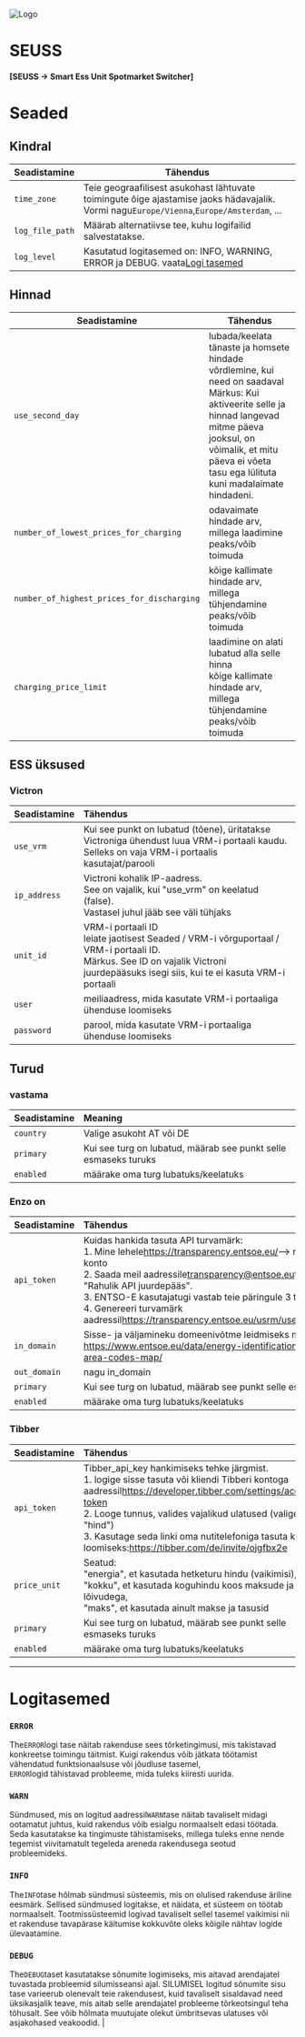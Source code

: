 ![Logo](views/static/images/logo-seuss.png?raw=true "SEUSS")

# SEUSS

#### [SEUSS -> Smart Ess Unit Spotmarket Switcher]

# Seaded

## Kindral

| Seadistamine    | Tähendus                                                                                                                                     |
| --------------- | -------------------------------------------------------------------------------------------------------------------------------------------- |
| `time_zone`     | Teie geograafilisest asukohast lähtuvate toimingute õige ajastamise jaoks hädavajalik.<br/>Vormi nagu`Europe/Vienna`,`Europe/Amsterdam`, ... |
| `log_file_path` | Määrab alternatiivse tee, kuhu logifailid salvestatakse.                                                                                     |
| `log_level`     | Kasutatud logitasemed on: INFO, WARNING, ERROR ja DEBUG. vaata[Logi tasemed](#loglevels)                                                     |

## Hinnad

| Seadistamine                               | Tähendus                                                                                                                                                                                                                               |
| ------------------------------------------ | -------------------------------------------------------------------------------------------------------------------------------------------------------------------------------------------------------------------------------------- |
| `use_second_day`                           | lubada/keelata tänaste ja homsete hindade võrdlemine, kui need on saadaval<br/>Märkus: Kui aktiveerite selle ja hinnad langevad mitme päeva jooksul, on võimalik, et mitu päeva ei võeta tasu ega lülituta kuni madalaimate hindadeni. |
| `number_of_lowest_prices_for_charging`     | odavaimate hindade arv, millega laadimine peaks/võib toimuda                                                                                                                                                                           |
| `number_of_highest_prices_for_discharging` | kõige kallimate hindade arv, millega tühjendamine peaks/võib toimuda                                                                                                                                                                   |
| `charging_price_limit`                     | laadimine on alati lubatud alla selle hinna<br/>kõige kallimate hindade arv, millega tühjendamine peaks/võib toimuda                                                                                                                   |

## ESS üksused

### Victron

| Seadistamine | Tähendus                                                                                                                                                                                 |
| :----------- | :--------------------------------------------------------------------------------------------------------------------------------------------------------------------------------------- |
| `use_vrm`    | Kui see punkt on lubatud (tõene), üritatakse Victroniga ühendust luua VRM-i portaali kaudu.<br/>Selleks on vaja VRM-i portaalis kasutajat/parooli                                        |
| `ip_address` | Victroni kohalik IP-aadress.<br/>See on vajalik, kui "use_vrm" on keelatud (false).<br/>Vastasel juhul jääb see väli tühjaks                                                             |
| `unit_id`    | VRM-i portaali ID<br/>leiate jaotisest Seaded / VRM-i võrguportaal / VRM-i portaali ID.<br/>Märkus. See ID on vajalik Victroni juurdepääsuks isegi siis, kui te ei kasuta VRM-i portaali |
| `user`       | meiliaadress, mida kasutate VRM-i portaaliga ühenduse loomiseks                                                                                                                          |
| `password`   | parool, mida kasutate VRM-i portaaliga ühenduse loomiseks                                                                                                                                |

## Turud

### vastama

| Seadistamine | Meaning                                                         |
| :----------- | :-------------------------------------------------------------- |
| `country`    | Valige asukoht AT või DE                                        |
| `primary`    | Kui see turg on lubatud, määrab see punkt selle esmaseks turuks |
| `enabled`    | määrake oma turg lubatuks/keelatuks                             |

### Enzo on

| Seadistamine | Tähendus                                                                                                                                                                                                                                                                                                                                                                                                              |
| :----------- | :-------------------------------------------------------------------------------------------------------------------------------------------------------------------------------------------------------------------------------------------------------------------------------------------------------------------------------------------------------------------------------------------------------------------- |
| `api_token`  | Kuidas hankida tasuta API turvamärk:<br/>1. Mine lehele<https://transparency.entsoe.eu/>--> registreeru ja loo konto<br/>2. Saada meil aadressile[transparency@entsoe.eu](mailto:transparency@entsoe.eu)teemareal on "Rahulik API juurdepääs".<br/>3. ENTSO-E kasutajatugi vastab teie päringule 3 tööpäeva jooksul.<br/>4. Genereeri turvamärk aadressil<https://transparency.entsoe.eu/usrm/user/myAccountSettings> |
| `in_domain`  | Sisse- ja väljamineku domeenivõtme leidmiseks minge aadressile:<br/><https://www.entsoe.eu/data/energy-identification-codes-eic/eic-area-codes-map/>                                                                                                                                                                                                                                                                  |
| `out_domain` | nagu in_domain                                                                                                                                                                                                                                                                                                                                                                                                        |
| `primary`    | Kui see turg on lubatud, määrab see punkt selle esmaseks turuks                                                                                                                                                                                                                                                                                                                                                       |
| `enabled`    | määrake oma turg lubatuks/keelatuks                                                                                                                                                                                                                                                                                                                                                                                   |

### Tibber

| Seadistamine | Tähendus                                                                                                                                                                                                                                                                                                                                     |
| :----------- | :------------------------------------------------------------------------------------------------------------------------------------------------------------------------------------------------------------------------------------------------------------------------------------------------------------------------------------------- |
| `api_token`  | Tibber_api_key hankimiseks tehke järgmist.<br/>1. logige sisse tasuta või kliendi Tibberi kontoga aadressil<https://developer.tibber.com/settings/access-token><br/>2. Looge tunnus, valides vajalikud ulatused (valige "hind")<br/>3. Kasutage seda linki oma nutitelefoniga tasuta konto loomiseks:<https://tibber.com/de/invite/ojgfbx2e> |
| `price_unit` | Seatud:<br/>"energia", et kasutada hetketuru hindu (vaikimisi),<br/>"kokku", et kasutada koguhindu koos maksude ja lõivudega,<br/>"maks", et kasutada ainult makse ja tasusid                                                                                                                                                                |
| `primary`    | Kui see turg on lubatud, määrab see punkt selle esmaseks turuks                                                                                                                                                                                                                                                                              |
| `enabled`    | määrake oma turg lubatuks/keelatuks                                                                                                                                                                                                                                                                                                          |

* * *

# Logitasemed

### `ERROR`

The`ERROR`logi tase näitab rakenduse sees tõrketingimusi, mis takistavad konkreetse toimingu täitmist. Kuigi rakendus võib jätkata töötamist vähendatud funktsionaalsuse või jõudluse tasemel,<br/>`ERROR`logid tähistavad probleeme, mida tuleks kiiresti uurida.

### `WARN`

Sündmused, mis on logitud aadressil`WARN`tase näitab tavaliselt midagi ootamatut
juhtus, kuid rakendus võib esialgu normaalselt edasi töötada.
Seda kasutatakse ka tingimuste tähistamiseks, millega tuleks enne nende tegemist viivitamatult tegeleda
areneda rakendusega seotud probleemideks.

### `INFO`

The`INFO`tase hõlmab sündmusi süsteemis, mis on olulised
rakenduse äriline eesmärk. Sellised sündmused logitakse, et näidata, et süsteem on
töötab normaalselt. Tootmissüsteemid logivad tavaliselt sellel tasemel vaikimisi
nii et rakenduse tavapärase käitumise kokkuvõte oleks kõigile nähtav
 logide ülevaatamine.

### `DEBUG`

The`DEBUG`taset kasutatakse sõnumite logimiseks, mis aitavad arendajatel tuvastada
probleemid silumisseansi ajal. SILUMISEL logitud sõnumite sisu
tase varieerub olenevalt teie rakendusest, kuid tavaliselt sisaldavad need
üksikasjalik teave, mis aitab selle arendajatel probleeme tõrkeotsingul teha
tõhusalt. See võib hõlmata muutujate olekut ümbritsevas ulatuses või
asjakohased veakoodid. |
